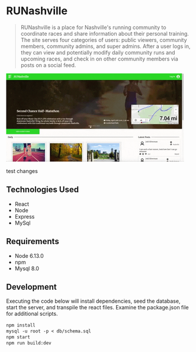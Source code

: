 # RUNashville
>RUNashville is a place for Nashville's running community to coordinate races and share information about their personal training. The site serves four categories of users: public viewers, community members, community admins, and super admins. After a user logs in, they can view and potentially modify daily community runs and upcoming races, and check in on other community members via posts on a social feed.

![](runashville-demo.gif)

test changes
## Technologies Used

  - React
  - Node
  - Express
  - MySql

## Requirements

- Node 6.13.0
- npm
- Mysql 8.0

## Development

Executing the code below will install dependencies, seed the database, start the server, and transpile the react files. Examine the package.json file for additional scripts.

```
npm install
mysql -u root -p < db/schema.sql
npm start
npm run build:dev

```

